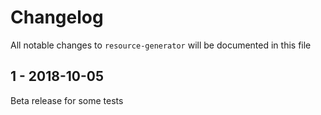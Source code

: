 # Changelog

All notable changes to `resource-generator` will be documented in this file

## 1 - 2018-10-05

Beta release for some tests